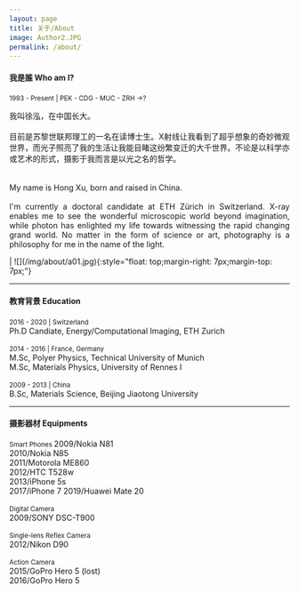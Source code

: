 ```yaml
---
layout: page
title: 关于/About
image: Author2.JPG
permalink: /about/
---
```


#### 我是誰 Who am I? 
<small>1993 - Present | PEK - CDG - MUC - ZRH ->? </small>


<p style='text-align: justify;'>我叫徐泓，在中国长大。<br><br>目前是苏黎世联邦理工的一名在读博士生。X射线让我看到了超乎想象的奇妙微观世界，而光子照亮了我的生活让我能目睹这纷繁变迁的大千世界。不论是以科学亦或艺术的形式，摄影于我而言是以光之名的哲学。<br><br><br>My name is Hong Xu, born and raised in China.<br><br> I'm currently a doctoral candidate at ETH Zürich in Switzerland. X-ray enables me to see the wonderful microscopic world beyond imagination, while photon has enlighted my life towards witnessing the rapid changing grand world. No matter in the form of science or art, photography is a philosophy for me in the name of the light.</p> | ![](/img/about/a01.jpg){:style="float: top;margin-right: 7px;margin-top: 7px;"}

---

#### 教育背景 Education
<small>2016 - 2020 | Switzerland </small><br>
Ph.D Candiate, Energy/Computational Imaging, ETH Zurich<br>

<small>2014 - 2016 | France, Germany </small><br>
M.Sc, Polyer Physics, Technical University of Munich<br>
M.Sc, Materials Physics, University of Rennes I<br>

<small>2009 - 2013 | China </small><br>
B.Sc, Materials Science, Beijing Jiaotong University<br>

---

#### 摄影器材 Equipments
<small>Smart Phones </small>
2009/Nokia N81<br>
2010/Nokia N85<br>
2011/Motorola ME860<br>
2012/HTC T528w<br>
2013/iPhone 5s<br>
2017/iPhone 7
2019/Huawei Mate 20

<small>Digital Camera</small><br>
2009/SONY DSC-T900

<small>Single-lens Reflex Camera</small><br>
2012/Nikon D90<br>

<small>Action Camera </small><br>
2015/GoPro Hero 5 (lost)<br>
2016/GoPro Hero 5<br>
